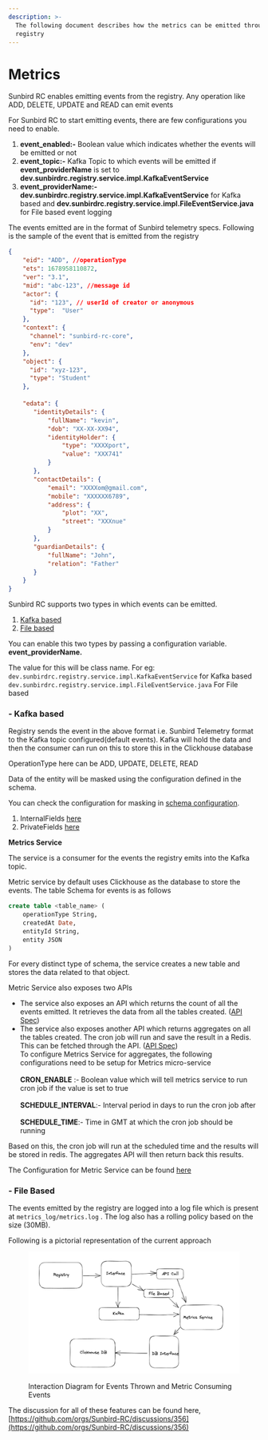 ```yaml
---
description: >-
  The following document describes how the metrics can be emitted through
  registry
---
```


# Metrics

Sunbird RC enables emitting events from the registry. Any operation like ADD, DELETE, UPDATE and READ can emit events

For Sunbird RC to start emitting events, there are few configurations you need to enable.

1. **event\_enabled:-** Boolean value which indicates whether the events will be emitted or not
2. **event\_topic:-** Kafka Topic to which events will be emitted if **event\_providerName** is set to **dev.sunbirdrc.registry.service.impl.KafkaEventService**
3. **event\_providerName:- dev.sunbirdrc.registry.service.impl.KafkaEventService** for Kafka based and **dev.sunbirdrc.registry.service.impl.FileEventService.java** for File based event logging

The events emitted are in the format of Sunbird telemetry specs. Following is the sample of the event that is emitted from the registry

```json
{
    "eid": "ADD", //operationType
    "ets": 1678958110872, 
    "ver": "3.1", 
    "mid": "abc-123", //message id
    "actor": {
      "id": "123", // userId of creator or anonymous
      "type":  "User"
    },
    "context": {
      "channel": "sunbird-rc-core",
      "env": "dev"
    },
    "object": {
      "id": "xyz-123",
      "type": "Student"
    },
    
    "edata": {
       "identityDetails": {
           "fullName": "kevin",
           "dob": "XX-XX-XX94",
           "identityHolder": {
               "type": "XXXXport",
               "value": "XXX741"
           }
       },
       "contactDetails": {
           "email": "XXXXom@gmail.com",
           "mobile": "XXXXXX6789",
           "address": {
               "plot": "XX",
               "street": "XXXnue"
           }
       },
       "guardianDetails": {
           "fullName": "John",
           "relation": "Father"
       }
    }
}
```

Sunbird RC supports two types in which events can be emitted.

1. [Kafka based](metrics.md#kafka-based)
2. [File based](metrics.md#file-based)

You can enable this two types by passing a configuration variable. **event\_providerName.**

The value for this will be class name. For eg: `dev.sunbirdrc.registry.service.impl.KafkaEventService` for Kafka based\
`dev.sunbirdrc.registry.service.impl.FileEventService.java` For File based

### **- Kafka based**

Registry sends the event in the above format i.e. Sunbird Telemetry format to the Kafka topic configured(default events). Kafka will hold the data and then the consumer can run on this to store this in the Clickhouse database

OperationType here can be ADD, UPDATE, DELETE, READ

Data of the entity will be masked using the configuration defined in the schema.

You can check the configuration for masking in [schema configuration](schema-setup/schema-configuration.md).

1. InternalFields [here](schema-setup/schema-configuration.md#internalfieldconfig)
2. PrivateFields [here](schema-setup/schema-configuration.md#privatefieldconfig)

**Metrics Service**

The service is a consumer for the events the registry emits into the Kafka topic.

Metric service by default uses Clickhouse as the database to store the events. The table Schema for events is as follows

```sql
create table <table_name> (
    operationType String,
    createdAt Date,
    entityId String,
    entity JSON
)
```

For every distinct type of schema, the service creates a new table and stores the data related to that object.

Metric Service also exposes two APIs

* The service also exposes an API which returns the count of all the events emitted. It retrieves the data from all the tables created. ([API Spec](../../../api-reference/metrics-apis/get-count.md))
* The service also exposes another API which returns aggregates on all the tables created. The cron job will run and save the result in a Redis. This can be fetched through the API. ([API Spec](../../../api-reference/metrics-apis/get-aggregates.md))\
  To configure Metrics Service for aggregates, the following configurations need to be setup for Metrics micro-service\
  \
  **CRON\_ENABLE** :- Boolean value which will tell metrics service to run cron job if the value is set to true\
  \
  **SCHEDULE\_INTERVAL**:- Interval period in days to run the cron job after\
  \
  **SCHEDULE\_TIME**:- Time in GMT at which the cron job should be running

Based on this, the cron job will run at the scheduled time and the results will be stored in redis. The aggregates API will then return back this results.

The Configuration for Metric Service can be found [here](configuration/#metrics-service)

### - File Based

The events emitted by the registry are logged into a log file which is present at `metrics_log/metrics.log` . The log also has a rolling policy based on the size (30MB).

Following is a pictorial representation of the current approach

<figure><img src="../../../.gitbook/assets/Screenshot 2023-06-15 at 3.58.29 PM.png" alt=""><figcaption><p>Interaction Diagram for Events Thrown and Metric Consuming Events</p></figcaption></figure>

The discussion for all of these features can be found here, [https://github.com/orgs/Sunbird-RC/discussions/356](https://github.com/orgs/Sunbird-RC/discussions/356)
